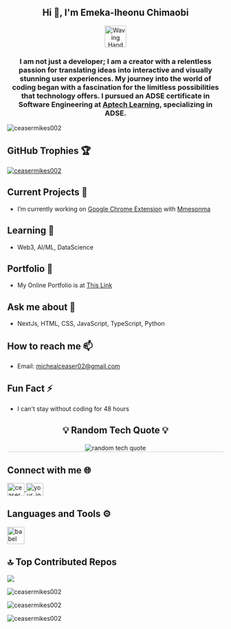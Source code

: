 <h2 align="center">Hi 👋, I'm Emeka-Iheonu Chimaobi</h2>

<p align="center">
  <img src="https://media.tenor.com/images/3af89b4b6c618c6ee85236787635c79e/tenor.gif" alt="Waving Hand GIF" width="50" height="50">
</p>

<h3 align="center">I am not just a developer; I am a creator with a relentless passion for translating ideas into interactive and visually stunning user experiences. My journey into the world of coding began with a fascination for the limitless possibilities that technology offers. I pursued an ADSE certificate in Software Engineering at <a href="https://aptech-nigeria.com/">Aptech Learning</a>, specializing in ADSE.</h3>

<p align="left">
  <img src="https://komarev.com/ghpvc/?username=ceasermikes002&label=Profile%20views&color=0e75b6&style=flat" alt="ceasermikes002" />
</p>

<h2 align="left">GitHub Trophies 🏆</h2>
<p align="left">
  <a href="https://github.com/ryo-ma/github-profile-trophy">
    <img src="https://github-profile-trophy.vercel.app/?username=ceasermikes002" alt="ceasermikes002" />
  </a>
</p>

<!-- Current Projects -->
<h2 align="left">Current Projects 🔭</h2>
<ul>
  <li>I’m currently working on <a href="https://github.com/ceasermikes002/google-chrome-extension">Google Chrome Extension</a> with <a href="https://github.com/Mmeso1/">Mmesonma</a></li>
</ul>

<!-- Learning -->
<h2 align="left">Learning 🌱</h2>
<ul>
  <li>Web3, AI/ML, DataScience</li>
</ul>

<!-- Portfolio -->
<h2 align="left">Portfolio 💼</h2>
<ul>
  <li>My Online Portfolio is at <a href="https://chima-portfolio.vercel.app/">This Link</a></li>
</ul>

<!-- Ask me about -->
<h2 align="left">Ask me about 💬</h2>
<ul>
  <li>NextJs, HTML, CSS, JavaScript, TypeScript, Python</li>
</ul>

<!-- Contact -->
<h2 align="left">How to reach me 📫</h2>
<ul>
  <li>Email: <a href="mailto:michealceaser02@gmail.com">michealceaser02@gmail.com</a></li>
</ul>

<!-- Fun Fact -->
<h2 align="left">Fun Fact ⚡</h2>
<ul>
  <li>I can't stay without coding for 48 hours</li>
</ul>

<!-- Random Tech Quote -->
<h2 align="center">💡 Random Tech Quote 💡</h2>
<p align="center" style="margin: 20px 0; border-bottom: 1px solid #ccc;">
  <img src="https://quotes-github-readme.vercel.app/api?type=horizontal&theme=dark" alt="random tech quote" />
</p>

<!-- Connect with Me -->
<h2 align="left">Connect with me 🌐</h2>
<p align="left">
  <a href="https://twitter.com/ceaser_mikes" target="blank">
    <img align="center" src="https://raw.githubusercontent.com/rahuldkjain/github-profile-readme-generator/master/src/images/icons/Social/twitter.svg" alt="ceaser_mikes" height="30" width="40" />
  </a>
  <a href="https://www.instagram.com/_.ctech_" target="blank">
    <img align="center" src="https://raw.githubusercontent.com/rahuldkjain/github-profile-readme-generator/master/src/images/icons/Social/instagram.svg" alt="your_instagram_username" height="30" width="40" />
  </a>
</p>

<!-- Languages and Tools -->
<h2 align="left">Languages and Tools ⚙</h2>
<p align="left">
  <a href="https://babeljs.io/" target="_blank" rel="noreferrer">
    <img src="https://www.vectorlogo.zone/logos/babeljs/babeljs-icon.svg" alt="babel" width="40" height="40"/>
  </a>
  <!-- Add other tools/icons as per your preference -->
</p>

<!-- Top Contributed Repos -->
<h2 align="left">🔝 Top Contributed Repos</h2>
<p align="left">
  <a href="https://github.com/ceasermikes002/google-chrome-extension">
    <img src="https://github-readme-stats.vercel.app/api/pin/?username=ceasermikes002&repo=google-chrome-extension&theme=dark" />
  </a>
</p>

<!-- GitHub Stats -->
<p align="left">
  <img src="https://github-readme-stats.vercel.app/api/top-langs?username=ceasermikes002&show_icons=true&locale=en&layout=compact" alt="ceasermikes002" />
</p>
<p align="left">
  <img src="https://github-readme-stats.vercel.app/api?username=ceasermikes002&show_icons=true&locale=en" alt="ceasermikes002" />
</p>
<p align="left">
  <img src="https://github-readme-streak-stats.herokuapp.com/?user=ceasermikes002&" alt="ceasermikes002" />
</p>
